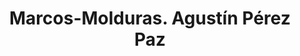 ---
title: "Marcos-Molduras. Agustín Pérez Paz"
url: /salamanca/marcos-molduras-agustin-perez-paz/
shop: marco
---